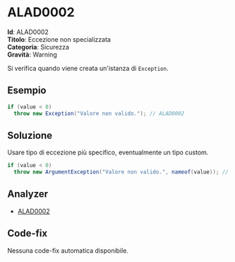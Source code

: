 <!--
SPDX-FileCopyrightText: 2022 ALAD SRL <info@alad.cloud>

SPDX-License-Identifier: MIT
-->

# ALAD0002

**Id**: ALAD0002\
**Titolo**: Eccezione non specializzata\
**Categoria**: Sicurezza\
**Gravità**: Warning

Si verifica quando viene creata un'istanza di `Exception`.


## Esempio

```csharp
if (value < 0)
  throw new Exception("Valore non valido."); // ALAD0002
```


## Soluzione

Usare tipo di eccezione più specifico, eventualmente un tipo custom.

```csharp
if (value < 0)
  throw new ArgumentException("Valore non valido.", nameof(value)); // OK
```


## Analyzer

* [ALAD0002](../../src/Alad.CodeAnalyzer/Security/GenericExceptionAnalyzer.cs)


## Code-fix

Nessuna code-fix automatica disponibile.
